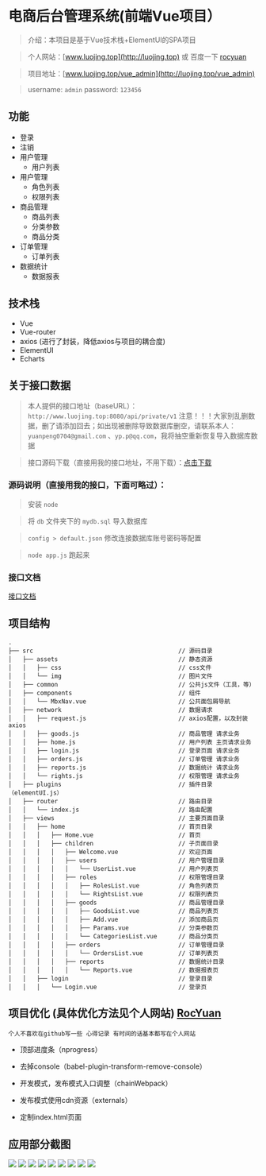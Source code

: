 # 电商后台管理系统(前端Vue项目）

> 介绍：本项目是基于Vue技术栈+ElementUI的SPA项目

> 个人网站：[www.luojing.top](http://luojing.top) 或 百度一下 [rocyuan](https://www.baidu.com/s?ie=UTF-8&wd=rocyuan)

> 项目地址：[www.luojing.top/vue_admin](http://luojing.top/vue_admin) 

> username: ` admin ` password: ` 123456 `
## 功能

- 登录
- 注销
- 用户管理
  - 用户列表
- 用户管理
  - 角色列表
  - 权限列表
- 商品管理
  - 商品列表
  - 分类参数
  - 商品分类
- 订单管理
  - 订单列表
- 数据统计
  - 数据报表

## 技术栈

- Vue
- Vue-router
- axios (进行了封装，降低axios与项目的耦合度)
- ElementUI
- Echarts

## 关于接口数据

> 本人提供的接口地址（baseURL）：` http://www.luojing.top:8080/api/private/v1 `  注意！！！大家别乱删数据，删了请添加回去；如出现被删除导致数据库删空，请联系本人：` yuanpeng0704@gmail.com ` 、` yp.p@qq.com `，我将抽空重新恢复导入数据库数据

> 接口源码下载（直接用我的接口地址，不用下载）：[点击下载](http://luojing.top/api_serve.zip)

### 源码说明（直接用我的接口，下面可略过）： 

> 安装 ` node ` 

> 将 ` db ` 文件夹下的 ` mydb.sql ` 导入数据库

> ` config > default.json ` 修改连接数据库账号密码等配置

> ` node app.js ` 跑起来

### 接口文档

[接口文档](api.md)

## 项目结构

```
.
├── src                                         // 源码目录
│   ├── assets                                  // 静态资源
│   │   ├── css                                 // css文件
│   │   └── img                                 // 图片文件
│   ├── common                                  // 公共js文件（工具，等）
│   ├── components                              // 组件
│   │   └── MbxNav.vue                          // 公共面包屑导航
│   ├── network                                 // 数据请求
│   │   ├── request.js                          // axios配置，以及封装axios
│   │   ├── goods.js                            // 商品管理 请求业务
│   │   ├── home.js                             // 用户列表 主页请求业务
│   │   ├── login.js                            // 登录页面 请求业务
│   │   ├── orders.js                           // 订单管理 请求业务
│   │   ├── reports.js                          // 数据统计 请求业务
│   │   └── rights.js                           // 权限管理 请求业务
│   ├── plugins                                 // 插件目录（elementUI.js）
│   ├── router                                  // 路由目录
│   │   └── index.js                            // 路由配置
│   ├── views                                   // 主要页面目录
│   │   ├── home                                // 首页目录
│   │   │   ├── Home.vue                        // 首页
│   │   │   ├── children                        // 子页面目录
│   │   │   │   ├── Welcome.vue                 // 欢迎页面
│   │   │   │   ├── users                       // 用户管理目录
│   │   │   │   │   └── UserList.vue            // 用户列表页
│   │   │   │   ├── roles                       // 权限管理目录
│   │   │   │   │   ├── RolesList.vue           // 角色列表页
│   │   │   │   │   └── RightsList.vue          // 权限列表页
│   │   │   │   ├── goods                       // 商品管理目录
│   │   │   │   │   ├── GoodsList.vue           // 商品列表页
│   │   │   │   │   ├── Add.vue                 // 添加商品页
│   │   │   │   │   ├── Params.vue              // 分类参数页
│   │   │   │   │   └── CategoriesList.vue      // 商品分类页
│   │   │   │   ├── orders                      // 订单管理目录
│   │   │   │   │   └── OrdersList.vue          // 订单列表页
│   │   │   │   ├── reports                     // 数据统计目录
│   │   │   │   │   └── Reports.vue             // 数据报表页
│   │   ├── login                               // 登录目录
│   │   │   └── Login.vue                       // 登录页

```


## 项目优化 (具体优化方法见个人网站) [RocYuan](http://www.luojing.top/rocyuan)

` 个人不喜欢在github写一些 心得记录 有时间的话基本都写在个人网站 `

- 顶部进度条（nprogress）

- 去掉console（babel-plugin-transform-remove-console）

- 开发模式，发布模式入口调整（chainWebpack）

- 发布模式使用cdn资源（externals）

- 定制index.html页面


## 应用部分截图

<img src="http://luojing.top/adminimg/1-1.jpg" />

<img src="http://luojing.top/adminimg/1-2.jpg" />

<img src="http://luojing.top/adminimg/2-1.jpg" />

<img src="http://luojing.top/adminimg/2-2.jpg" />

<img src="http://luojing.top/adminimg/4-1.jpg" />

<img src="http://luojing.top/adminimg/4-2.jpg" />

<img src="http://luojing.top/adminimg/5-1.jpg" />

<img src="http://luojing.top/adminimg/6-1.jpg" />

<img src="http://luojing.top/adminimg/7-1.jpg" />

